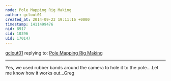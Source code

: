 ```yaml
---
node: Pole Mapping Rig Making
author: gclout01
created_at: 2014-09-23 19:11:16 +0000
timestamp: 1411499476
nid: 8917
cid: 10396
uid: 170147
---
```




[gclout01](../profile/gclout01) replying to: [Pole Mapping Rig Making](../notes/gclout01/07-22-2013/pole-mapping-rig-making)

----
Yes, we used rubber bands around the camera to hole it to the pole....Let me know how it works out...Greg